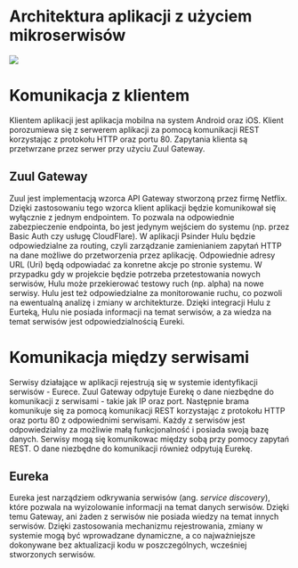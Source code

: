 # Architektura aplikacji z użyciem mikroserwisów
<img src="https://i.imgur.com/anfORKF.png" />

# Komunikacja z klientem
Klientem aplikacji jest aplikacja mobilna na system Android oraz iOS. Klient porozumiewa się z serwerem aplikacji za pomocą komunikacji REST korzystając z protokołu HTTP oraz portu 80. Zapytania klienta są przetwrzane przez serwer przy użyciu Zuul Gateway.

## Zuul Gateway
Zuul jest implementacją wzorca API Gateway stworzoną przez firmę Netflix. Dzięki zastosowaniu tego wzorca klient aplikacji będzie komunikował się wyłącznie z jednym endpointem. To pozwala na odpowiednie zabezpieczenie endpointa, bo jest jedynym wejściem do systemu (np. przez Basic Auth czy usługę CloudFlare). W aplikacji Psinder Hulu będzie odpowiedzialne za routing, czyli zarządzanie zamienianiem zapytań HTTP na dane możliwe do przetworzenia przez aplikację. Odpowiednie adresy URL (Uri) będą odpowiadać za konretne akcje po stronie systemu. W przypadku gdy w projekcie będzie potrzeba przetestowania nowych serwisów, Hulu może przekierować testowy ruch (np. alpha) na nowe serwisy. Hulu jest też odpowiedzialne za monitorowanie ruchu, co pozwoli na ewentualną analizę i zmiany w architekturze. Dzięki integracji Hulu z Eurteką, Hulu nie posiada informacji na temat serwisów, a za wiedza na temat serwisów jest odpowiedzialnością  Eureki. 

# Komunikacja między serwisami
Serwisy działające w aplikacji rejestrują się w systemie identyfikacji serwisów - Eurece. Zuul Gateway odpytuje Eurekę o dane niezbędne do komunikacji z serwisami - takie jak IP oraz port. Następnie brama komunikuje się za pomocą komunikacji REST  korzystając z protokołu HTTP oraz portu 80 z odpowiednimi serwisami. Każdy z serwisów jest odpowiedzialny za możliwie małą funkcjonalność i posiada swoją bazę danych. Serwisy mogą się komunikowac między sobą przy pomocy zapytań REST. O dane niezbędne do komunikacji również odpytują Eurekę.

## Eureka
Eureka jest narządziem odkrywania serwisów (ang. _service discovery_), które pozwala na wyizolowanie informacji na temat danych serwisów. Dzięki temu Gateway, ani żaden z serwisów nie posiada wiedzy na temat innych serwisów. Dzięki zastosowania mechanizmu rejestrowania, zmiany w systemie mogą być wprowadzane dynamiczne, a co najważniejsze dokonywane bez aktualizacji kodu w poszczególnych, wcześniej stworzonych serwisów.
